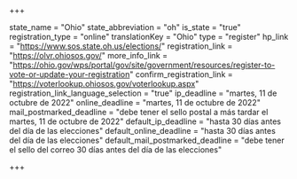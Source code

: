 +++

state_name = "Ohio"
state_abbreviation = "oh"
is_state = "true"
registration_type = "online"
translationKey = "Ohio"
type = "register"
hp_link = "https://www.sos.state.oh.us/elections/"
registration_link = "https://olvr.ohiosos.gov/"
more_info_link = "https://ohio.gov/wps/portal/gov/site/government/resources/register-to-vote-or-update-your-registration"
confirm_registration_link = "https://voterlookup.ohiosos.gov/voterlookup.aspx"
registration_link_language_selection = "true"
ip_deadline = "martes, 11 de octubre de 2022"
online_deadline = "martes, 11 de octubre de 2022"
mail_postmarked_deadline = "debe tener el sello postal a más tardar el martes, 11 de octubre de 2022"
default_ip_deadline = "hasta 30 días antes del día de las elecciones"
default_online_deadline = "hasta 30 días antes del día de las elecciones"
default_mail_postmarked_deadline = "debe tener el sello del correo 30 días antes del día de las elecciones"

+++
